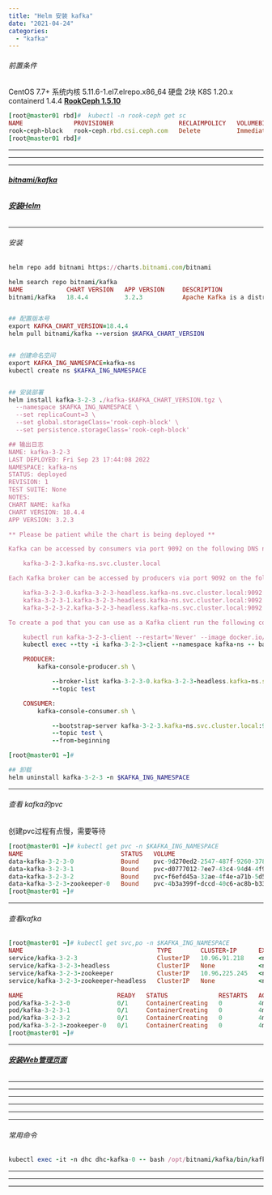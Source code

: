 ```yaml
---
title: "Helm 安装 kafka"
date: "2021-04-24"
categories: 
  - "kafka"
---
```


###### 前置条件

CentOS 7.7+ 系统内核 5.11.6-1.el7.elrepo.x86\_64 硬盘 2块 K8S 1.20.x containerd 1.4.4 **[RookCeph 1.5.10](http://www.dev-share.top/2020/09/24/%e4%bd%bf%e7%94%a8-rook-%e5%ae%89%e8%a3%85%e7%ae%a1%e7%90%86-k8s%e6%8c%81%e4%b9%85%e5%8c%96%e5%ad%98%e5%82%a8/ "RookCeph 1.5.10")**

```ruby
[root@master01 rbd]#  kubectl -n rook-ceph get sc
NAME              PROVISIONER                  RECLAIMPOLICY   VOLUMEBINDINGMODE   ALLOWVOLUMEEXPANSION   AGE
rook-ceph-block   rook-ceph.rbd.csi.ceph.com   Delete          Immediate           true                   29m
[root@master01 rbd]#
```

* * *

* * *

* * *

###### **[bitnami/kafka](https://github.com/bitnami/charts/tree/master/bitnami/kafka "bitnami/kafka")**

###### **[安装Helm](http://www.dev-share.top/2020/07/16/helm-%e5%ae%89%e8%a3%85-%e4%bd%bf%e7%94%a8/ "安装Helm")**

* * *

###### 安装

```ruby
helm repo add bitnami https://charts.bitnami.com/bitnami

helm search repo bitnami/kafka
NAME            CHART VERSION   APP VERSION     DESCRIPTION
bitnami/kafka   18.4.4          3.2.3           Apache Kafka is a distributed streaming platfor...


## 配置版本号
export KAFKA_CHART_VERSION=18.4.4
helm pull bitnami/kafka --version $KAFKA_CHART_VERSION


## 创建命名空间
export KAFKA_ING_NAMESPACE=kafka-ns
kubectl create ns $KAFKA_ING_NAMESPACE


## 安装部署
helm install kafka-3-2-3 ./kafka-$KAFKA_CHART_VERSION.tgz \
  --namespace $KAFKA_ING_NAMESPACE \
  --set replicaCount=3 \
  --set global.storageClass='rook-ceph-block' \
  --set persistence.storageClass='rook-ceph-block'

## 输出日志
NAME: kafka-3-2-3
LAST DEPLOYED: Fri Sep 23 17:44:08 2022
NAMESPACE: kafka-ns
STATUS: deployed
REVISION: 1
TEST SUITE: None
NOTES:
CHART NAME: kafka
CHART VERSION: 18.4.4
APP VERSION: 3.2.3

** Please be patient while the chart is being deployed **

Kafka can be accessed by consumers via port 9092 on the following DNS name from within your cluster:

    kafka-3-2-3.kafka-ns.svc.cluster.local

Each Kafka broker can be accessed by producers via port 9092 on the following DNS name(s) from within your cluster:

    kafka-3-2-3-0.kafka-3-2-3-headless.kafka-ns.svc.cluster.local:9092
    kafka-3-2-3-1.kafka-3-2-3-headless.kafka-ns.svc.cluster.local:9092
    kafka-3-2-3-2.kafka-3-2-3-headless.kafka-ns.svc.cluster.local:9092

To create a pod that you can use as a Kafka client run the following commands:

    kubectl run kafka-3-2-3-client --restart='Never' --image docker.io/bitnami/kafka:3.2.3-debian-11-r1 --namespace kafka-ns --command -- sleep infinity
    kubectl exec --tty -i kafka-3-2-3-client --namespace kafka-ns -- bash

    PRODUCER:
        kafka-console-producer.sh \

            --broker-list kafka-3-2-3-0.kafka-3-2-3-headless.kafka-ns.svc.cluster.local:9092,kafka-3-2-3-1.kafka-3-2-3-headless.kafka-ns.svc.cluster.local:9092,kafka-3-2-3-2.kafka-3-2-3-headless.kafka-ns.svc.cluster.local:9092 \
            --topic test

    CONSUMER:
        kafka-console-consumer.sh \

            --bootstrap-server kafka-3-2-3.kafka-ns.svc.cluster.local:9092 \
            --topic test \
            --from-beginning

[root@master01 ~]#

```

```ruby
## 卸载
helm uninstall kafka-3-2-3 -n $KAFKA_ING_NAMESPACE

```

* * *

###### 查看 kafka的pvc

创建pvc过程有点慢，需要等待

```ruby
[root@master01 ~]# kubectl get pvc -n $KAFKA_ING_NAMESPACE
NAME                           STATUS   VOLUME                                     CAPACITY   ACCESS MODES   STORAGECLASS      AGE
data-kafka-3-2-3-0             Bound    pvc-9d270ed2-2547-487f-9260-378afff57cde   8Gi        RWO            rook-ceph-block   3m10s
data-kafka-3-2-3-1             Bound    pvc-d0777012-7ee7-43c4-94d4-4f9f67428f88   8Gi        RWO            rook-ceph-block   3m10s
data-kafka-3-2-3-2             Bound    pvc-f6efd45a-32ae-4f4e-a71b-5d5e400db8cf   8Gi        RWO            rook-ceph-block   3m10s
data-kafka-3-2-3-zookeeper-0   Bound    pvc-4b3a399f-dccd-40c6-ac8b-b33fd22cc196   8Gi        RWO            rook-ceph-block   3m10s
[root@master01 ~]#

```

* * *

###### 查看kafka

```ruby
[root@master01 ~]# kubectl get svc,po -n $KAFKA_ING_NAMESPACE
NAME                                     TYPE        CLUSTER-IP      EXTERNAL-IP   PORT(S)                      AGE
service/kafka-3-2-3                      ClusterIP   10.96.91.218    <none>        9092/TCP                     4m14s
service/kafka-3-2-3-headless             ClusterIP   None            <none>        9092/TCP,9093/TCP            4m14s
service/kafka-3-2-3-zookeeper            ClusterIP   10.96.225.245   <none>        2181/TCP,2888/TCP,3888/TCP   4m14s
service/kafka-3-2-3-zookeeper-headless   ClusterIP   None            <none>        2181/TCP,2888/TCP,3888/TCP   4m14s

NAME                          READY   STATUS              RESTARTS   AGE
pod/kafka-3-2-3-0             0/1     ContainerCreating   0          4m14s
pod/kafka-3-2-3-1             0/1     ContainerCreating   0          4m14s
pod/kafka-3-2-3-2             0/1     ContainerCreating   0          4m14s
pod/kafka-3-2-3-zookeeper-0   0/1     ContainerCreating   0          4m14s
[root@master01 ~]#

```

* * *

###### **[安装Web管理页面](http://www.dev-share.top/2021/05/07/helm-%e5%ae%89%e8%a3%85-kafka-web%e7%ae%a1%e7%90%86%e9%a1%b5%e9%9d%a2/ "安装Web管理页面")**

* * *

* * *

* * *

* * *

* * *

* * *

###### 常用命令

```ruby
kubectl exec -it -n dhc dhc-kafka-0 -- bash /opt/bitnami/kafka/bin/kafka-topics.sh --zookeeper 10.96.79.101:2181 --list

```

* * *

* * *

* * *
